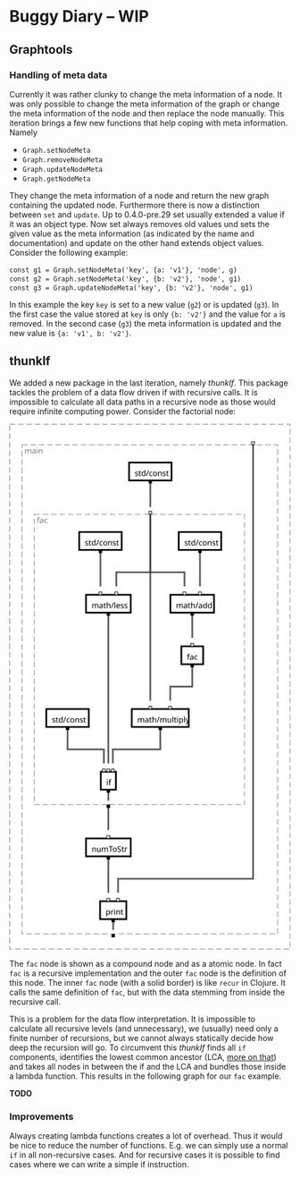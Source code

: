 # Buggy Diary – WIP

## Graphtools

### Handling of meta data

Currently it was rather clunky to change the meta information of a
node. It was only possible to change the meta information of the
graph or change the meta information of the node and then replace
the node manually. This iteration brings a few new functions that
help coping with meta information. Namely

 - `Graph.setNodeMeta`
 - `Graph.removeNodeMeta`
 - `Graph.updateNodeMeta`
 - `Graph.getNodeMeta`

They change the meta information of a node and return the new graph
containing the updated node. Furthermore there is now a distinction
between `set` and `update`. Up to 0.4.0-pre.29 set usually extended
a value if it was an object type. Now set always removes old
values und sets the given value as the meta information
(as indicated by the name and documentation) and update on the other
hand extends object values. Consider the following example:

```
const g1 = Graph.setNodeMeta('key', {a: 'v1'}, 'node', g)
const g2 = Graph.setNodeMeta('key', {b: 'v2'}, 'node', g1)
const g3 = Graph.updateNodeMeta('key', {b: 'v2'}, 'node', g1)
```

In this example the key `key` is set to a new value (`g2`) or
is updated (`g3`). In the first case the value stored at `key`
is only `{b: 'v2'}` and the value for `a` is removed. In the
second case (`g3`) the meta information is updated and the
new value is `{a: 'v1', b: 'v2'}`.

## thunkIf

We added a new package in the last iteration, namely *thunkIf*.
This package tackles the problem of a data flow driven if with
recursive calls. It is impossible to calculate all data paths in a
recursive node as those would require infinite computing power.
Consider the factorial node:

<center><img src="fac.svg"></center>

The `fac` node is shown as a compound node and as a atomic node.
In fact `fac` is a recursive implementation and the outer
`fac` node is the definition of this node. The inner `fac` node
(with a solid border) is like `recur` in Clojure. It calls the
same definition of `fac`, but with the data stemming from inside the
recursive call.

This is a problem for the data flow interpretation. It is
impossible to calculate all recursive levels (and unnecessary), we
(usually) need only a finite number of recursions, but we cannot always
statically decide how deep the recursion will go. To circumvent this
*thunkIf* finds all `if` components, identifies the lowest common
ancestor (LCA, [more on that](https://github.com/BuggyOrg/diary/blob/master/2017_03/1/10_03_2017.md#algorithm)) and takes all nodes in between the if and the LCA and bundles those inside a
lambda function. This results in the following graph for our `fac` example.

**TODO**

### Improvements

Always creating lambda functions creates a lot of overhead. Thus
it would be nice to reduce the number of functions. E.g. we can
simply use a normal `if` in all non-recursive cases. And for recursive cases
it is possible to find cases where we can write a simple if instruction.
